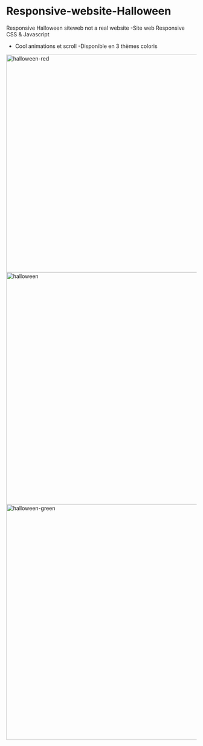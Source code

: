 # Responsive-website-Halloween
Responsive Halloween siteweb not a real website
-Site web Responsive CSS & Javascript
- Cool animations et scroll
-Disponible en 3 thèmes coloris
<img width="575" alt="halloween-red" src="https://user-images.githubusercontent.com/75976059/139272212-91199b81-d35d-4d7a-9225-57116777ca26.PNG">
<img width="613" alt="halloween" src="https://user-images.githubusercontent.com/75976059/139229639-1e226442-7824-4291-9951-f7aabc1a4ea6.PNG">
<img width="623" alt="halloween-green" src="https://user-images.githubusercontent.com/75976059/139228230-d9e42b25-fee4-4b82-8157-4e8bf2390158.PNG">

